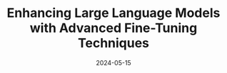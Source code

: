 ---
title: "Enhancing Large Language Models with Advanced Fine-Tuning Techniques"
collection: publications
category: manuscripts
permalink: /publication/2024-05-15-enhancing-llms
excerpt: 'This paper explores novel fine-tuning methods to improve the performance of LLMs in domain-specific tasks, achieving state-of-the-art results on benchmarks like GLUE and SuperGLUE.'
date: 2024-05-15
venue: 'Proceedings of the 62nd Annual Meeting of the Association for Computational Linguistics (ACL 2024)'
slidesurl: 'http://yourwebsite.com/files/slides-enhancing-llms.pdf'
paperurl: 'http://yourwebsite.com/files/paper-enhancing-llms.pdf'
bibtexurl: 'http://yourwebsite.com/files/bibtex-enhancing-llms.bib'
citation: 'John Smith, et al. (2024). "Enhancing Large Language Models with Advanced Fine-Tuning Techniques." <i>Proceedings of the 62nd Annual Meeting of the Association for Computational Linguistics (ACL 2024)</i>.'
---